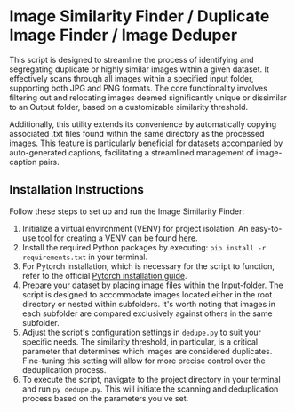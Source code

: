# Image Similarity Finder / Duplicate Image Finder / Image Deduper

This script is designed to streamline the process of identifying and segregating duplicate or highly similar images within a given dataset. It effectively scans through all images within a specified input folder, supporting both JPG and PNG formats. The core functionality involves filtering out and relocating images deemed significantly unique or dissimilar to an Output folder, based on a customizable similarity threshold.

Additionally, this utility extends its convenience by automatically copying associated .txt files found within the same directory as the processed images. This feature is particularly beneficial for datasets accompanied by auto-generated captions, facilitating a streamlined management of image-caption pairs.

## Installation Instructions
Follow these steps to set up and run the Image Similarity Finder:

1. Initialize a virtual environment (VENV) for project isolation. An easy-to-use tool for creating a VENV can be found [here](https://github.com/MNeMoNiCuZ/create_venv).
2. Install the required Python packages by executing: `pip install -r requirements.txt` in your terminal.
3. For Pytorch installation, which is necessary for the script to function, refer to the official [Pytorch installation guide](https://pytorch.org/).
4. Prepare your dataset by placing image files within the Input-folder. The script is designed to accommodate images located either in the root directory or nested within subfolders. It's worth noting that images in each subfolder are compared exclusively against others in the same subfolder.
5. Adjust the script's configuration settings in `dedupe.py` to suit your specific needs. The similarity threshold, in particular, is a critical parameter that determines which images are considered duplicates. Fine-tuning this setting will allow for more precise control over the deduplication process.
6. To execute the script, navigate to the project directory in your terminal and run `py dedupe.py`. This will initiate the scanning and deduplication process based on the parameters you've set.
